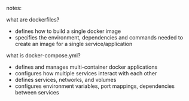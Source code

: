 notes:

what are dockerfiles?
- defines how to build a single docker image
- specifies the environment, dependencies and commands needed to create an image for a single service/application

what is docker-compose.yml?
- defines and manages multi-container docker applications
- configures how multiple services interact with each other
- defines services, networks, and volumes
- configures environment variables, port mappings, dependencies between services
